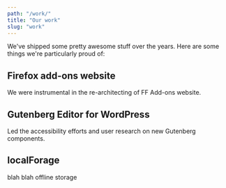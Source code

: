 ```yaml
---
path: "/work/"
title: "Our work"
slug: "work"
---
```


We've shipped some pretty awesome stuff over the years. Here are some things we're particularly proud of:

## Firefox add-ons website

We were instrumental in the re-architecting of FF Add-ons website.

## Gutenberg Editor for WordPress

Led the accessibility efforts and user research on new Gutenberg components.

## localForage

blah blah offline storage
